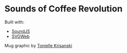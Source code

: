 Sounds of Coffee Revolution
=================

Built with:
* [SoundJS](http://www.createjs.com/#!/SoundJS)
* [SVGWeb](https://code.google.com/p/svgweb/)

Mug graphic by [Tonielle Krisanski](http://thenounproject.com/term/coffee/7769/)
